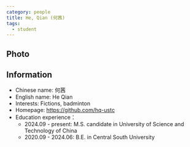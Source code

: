 ```yaml
---
category: people
title: He, Qian (何茜)
tags:
  - student
---
```


## Photo

<!-- ![heqian](https://github.com/ustc-ivclab/ustc-ivclab.github.io/assets/116997215/3694b868-a9e3-414e-a893-40db390f8c4c) -->

## Information

- Chinese name: 何茜
- English name: He Qian
- Interests: Fictions, badminton
- Homepage: https://github.com/hq-ustc
- Education experience：
  - 2024.09 - present:  M.S. candidate in University of Science and Technology of China
  - 2020.09 - 2024.06: B.E. in Central South University
